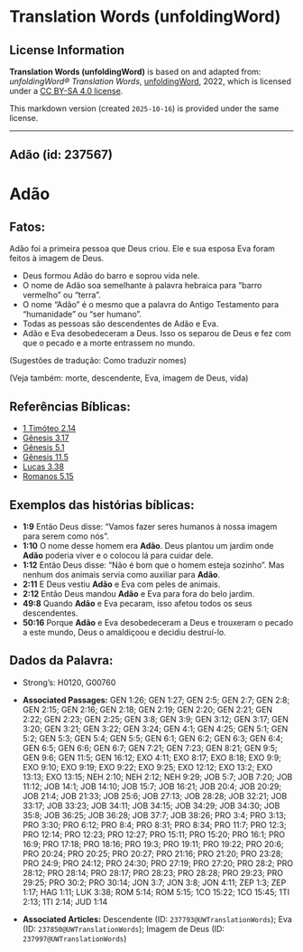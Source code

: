 # Translation Words (unfoldingWord)

## License Information

**Translation Words (unfoldingWord)** is based on and adapted from: _unfoldingWord® Translation Words_, [unfoldingWord](https://unfoldingword.org/utw), 2022, which is licensed under a [CC BY-SA 4.0 license](https://creativecommons.org/licenses/by-sa/4.0/legalcode.en).

This markdown version (created `2025-10-16`) is provided under the same license.



--------------------------------

## Adão (id: 237567)

Adão
====

Fatos:
------

Adão foi a primeira pessoa que Deus criou. Ele e sua esposa Eva foram feitos à imagem de Deus.

* Deus formou Adão do barro e soprou vida nele.
* O nome de Adão soa semelhante à palavra hebraica para “barro vermelho” ou “terra”.
* O nome “Adão” é o mesmo que a palavra do Antigo Testamento para “humanidade” ou “ser humano”.
* Todas as pessoas são descendentes de Adão e Eva.
* Adão e Eva desobedeceram a Deus. Isso os separou de Deus e fez com que o pecado e a morte entrassem no mundo.

(Sugestões de tradução: Como traduzir nomes)

(Veja também: morte, descendente, Eva, imagem de Deus, vida)

Referências Bíblicas:
---------------------

* [1 Timóteo 2\.14](https://ref.ly/1Tim2:14)
* [Gênesis 3\.17](https://ref.ly/Gen3:17)
* [Gênesis 5\.1](https://ref.ly/Gen5:1)
* [Gênesis 11\.5](https://ref.ly/Gen11:5)
* [Lucas 3\.38](https://ref.ly/Luke3:38)
* [Romanos 5\.15](https://ref.ly/Rom5:15)

Exemplos das histórias bíblicas:
--------------------------------

* **1:9** Então Deus disse: “Vamos fazer seres humanos à nossa imagem para serem como nós”.
* **1:10** O nome desse homem era **Adão**. Deus plantou um jardim onde **Adão** poderia viver e o colocou lá para cuidar dele.
* **1:12** Então Deus disse: “Não é bom que o homem esteja sozinho”. Mas nenhum dos animais servia como auxiliar para **Adão**.
* **2:11** E Deus vestiu **Adão** e Eva com peles de animais.
* **2:12** Então Deus mandou **Adão** e Eva para fora do belo jardim.
* **49:8** Quando **Adão** e Eva pecaram, isso afetou todos os seus descendentes.
* **50:16** Porque **Adão** e Eva desobedeceram a Deus e trouxeram o pecado a este mundo, Deus o amaldiçoou e decidiu destruí\-lo.

Dados da Palavra:
-----------------

* Strong’s: H0120, G00760

* **Associated Passages:** GEN 1:26; GEN 1:27; GEN 2:5; GEN 2:7; GEN 2:8; GEN 2:15; GEN 2:16; GEN 2:18; GEN 2:19; GEN 2:20; GEN 2:21; GEN 2:22; GEN 2:23; GEN 2:25; GEN 3:8; GEN 3:9; GEN 3:12; GEN 3:17; GEN 3:20; GEN 3:21; GEN 3:22; GEN 3:24; GEN 4:1; GEN 4:25; GEN 5:1; GEN 5:2; GEN 5:3; GEN 5:4; GEN 5:5; GEN 6:1; GEN 6:2; GEN 6:3; GEN 6:4; GEN 6:5; GEN 6:6; GEN 6:7; GEN 7:21; GEN 7:23; GEN 8:21; GEN 9:5; GEN 9:6; GEN 11:5; GEN 16:12; EXO 4:11; EXO 8:17; EXO 8:18; EXO 9:9; EXO 9:10; EXO 9:19; EXO 9:22; EXO 9:25; EXO 12:12; EXO 13:2; EXO 13:13; EXO 13:15; NEH 2:10; NEH 2:12; NEH 9:29; JOB 5:7; JOB 7:20; JOB 11:12; JOB 14:1; JOB 14:10; JOB 15:7; JOB 16:21; JOB 20:4; JOB 20:29; JOB 21:4; JOB 21:33; JOB 25:6; JOB 27:13; JOB 28:28; JOB 32:21; JOB 33:17; JOB 33:23; JOB 34:11; JOB 34:15; JOB 34:29; JOB 34:30; JOB 35:8; JOB 36:25; JOB 36:28; JOB 37:7; JOB 38:26; PRO 3:4; PRO 3:13; PRO 3:30; PRO 6:12; PRO 8:4; PRO 8:31; PRO 8:34; PRO 11:7; PRO 12:3; PRO 12:14; PRO 12:23; PRO 12:27; PRO 15:11; PRO 15:20; PRO 16:1; PRO 16:9; PRO 17:18; PRO 18:16; PRO 19:3; PRO 19:11; PRO 19:22; PRO 20:6; PRO 20:24; PRO 20:25; PRO 20:27; PRO 21:16; PRO 21:20; PRO 23:28; PRO 24:9; PRO 24:12; PRO 24:30; PRO 27:19; PRO 27:20; PRO 28:2; PRO 28:12; PRO 28:14; PRO 28:17; PRO 28:23; PRO 28:28; PRO 29:23; PRO 29:25; PRO 30:2; PRO 30:14; JON 3:7; JON 3:8; JON 4:11; ZEP 1:3; ZEP 1:17; HAG 1:11; LUK 3:38; ROM 5:14; ROM 5:15; 1CO 15:22; 1CO 15:45; 1TI 2:13; 1TI 2:14; JUD 1:14
* **Associated Articles:** Descendente (ID: `237793@UWTranslationWords`); Eva (ID: `237850@UWTranslationWords`); Imagem de Deus (ID: `237997@UWTranslationWords`)

